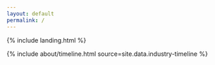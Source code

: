 ```yaml
---
layout: default
permalink: /
---
```


{% include landing.html %}

{% include about/timeline.html source=site.data.industry-timeline %}

<!--
{% include projects/index.html %}
-->